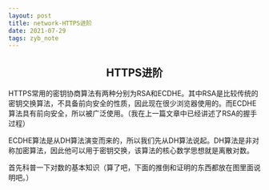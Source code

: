 ```yaml
---
layout: post
title: network-HTTPS进阶
date: 2021-07-29
tags: zyb_note 
---
```


<h2 align="center">HTTPS进阶</h2>

HTTPS常用的密钥协商算法有两种分别为RSA和ECDHE。其中RSA是比较传统的密钥交换算法，不具备前向安全的性质，因此现在很少浏览器使用的。而ECDHE算法具有前向安全，所以被广泛使用。（我在上一篇文章中已经讲述了RSA的握手过程）

ECDHE算法是从DH算法演变而来的，所以我们先从DH算法说起。DH算法是非对称加密算法，因此他可以用于密钥交换，该算法的核心数学思想就是离散对数。

首先科普一下对数的基本知识（算了吧，下面的推倒和证明的东西都放在图里面说明吧。）

